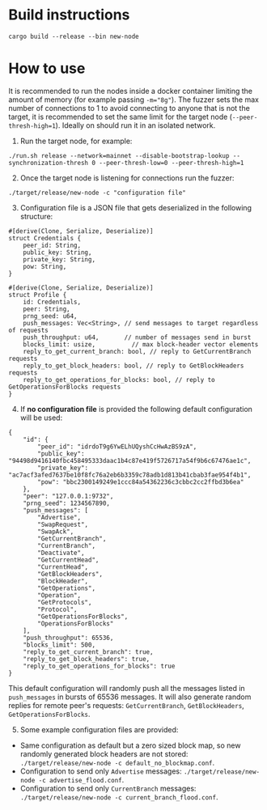 
# Build instructions
```
cargo build --release --bin new-node
```

# How to use
It is recommended to run the nodes inside a docker container limiting the amount of memory (for example passing `-m="8g"`).
The fuzzer sets the max number of connections to 1 to avoid connecting to anyone that is not the target, it is recommended to set the same limit for the target node (`--peer-thresh-high=1`). Ideally on should run it in an isolated network.

1. Run the target node, for example:
```
./run.sh release --network=mainnet --disable-bootstrap-lookup --synchronization-thresh 0 --peer-thresh-low=0 --peer-thresh-high=1
```
2. Once the target node is listening for connections run the fuzzer:
```
./target/release/new-node -c "configuration file"
```
3. Configuration file is a JSON file that gets deserialized in the following structure:
```
#[derive(Clone, Serialize, Deserialize)]
struct Credentials {
    peer_id: String,
    public_key: String,
    private_key: String,
    pow: String,
}

#[derive(Clone, Serialize, Deserialize)]
struct Profile {
    id: Credentials,
    peer: String,
    prng_seed: u64,
    push_messages: Vec<String>, // send messages to target regardless of requests
    push_throughput: u64,       // number of messages send in burst
    blocks_limit: usize,          // max block-header vector elements
    reply_to_get_current_branch: bool, // reply to GetCurrentBranch requests
    reply_to_get_block_headers: bool, // reply to GetBlockHeaders requests
    reply_to_get_operations_for_blocks: bool, // reply to GetOperationsForBlocks requests
}
```
4. If **no configuration file** is provided the following default configuration will be used:
```
{
    "id": {
        "peer_id": "idrdoT9g6YwELhUQyshCcHwAzBS9zA",
        "public_key": "94498d9416140fbc458495333daac1b4c87e419f5726717a54f9b6c67476ae1c",
        "private_key": "ac7acf3afed7637be10f8fc76a2eb6b3359c78adb1d813b41cbab3fae954f4b1",
        "pow": "bbc2300149249e1ccc84a54362236c3cbbc2cc2ffbd3b6ea"
    },
    "peer": "127.0.0.1:9732",
    "prng_seed": 1234567890,
    "push_messages": [
        "Advertise",
        "SwapRequest",
        "SwapAck",
        "GetCurrentBranch",
        "CurrentBranch",
        "Deactivate",
        "GetCurrentHead",
        "CurrentHead",
        "GetBlockHeaders",
        "BlockHeader",
        "GetOperations",
        "Operation",
        "GetProtocols",
        "Protocol",
        "GetOperationsForBlocks",
        "OperationsForBlocks"    
    ],
    "push_throughput": 65536,
    "blocks_limit": 500,
    "reply_to_get_current_branch": true,
    "reply_to_get_block_headers": true,
    "reply_to_get_operations_for_blocks": true
}
```
This default configuration will randomly push all the messages listed in `push_messages` in bursts of 65536 messages.
It will also generate random replies for remote peer's requests: `GetCurrentBranch`, `GetBlockHeaders`, `GetOperationsForBlocks`.

5. Some example configuration files are provided:
- Same configuration as default but a zero sized block map, so new randomly generated block headers are not stored: `./target/release/new-node -c default_no_blockmap.conf`.
- Configuration to send only `Advertise` messages: `./target/release/new-node -c advertise_flood.conf`.
- Configuration to send only `CurrentBranch` messages: `./target/release/new-node -c current_branch_flood.conf`.






